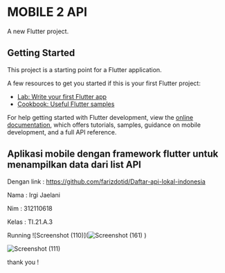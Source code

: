 # MOBILE 2 API 

A new Flutter project.

## Getting Started

This project is a starting point for a Flutter application.

A few resources to get you started if this is your first Flutter project:

- [Lab: Write your first Flutter app](https://docs.flutter.dev/get-started/codelab)
- [Cookbook: Useful Flutter samples](https://docs.flutter.dev/cookbook)

For help getting started with Flutter development, view the
[online documentation](https://docs.flutter.dev/), which offers tutorials,
samples, guidance on mobile development, and a full API reference.







## Aplikasi mobile dengan framework flutter untuk menampilkan data dari list API
Dengan link : https://github.com/farizdotid/Daftar-api-lokal-indonesia



Nama : Irgi Jaelani


Nim : 312110618


Kelas : TI.21.A.3



Running
![Screenshot (110)](![Screenshot (161)](https://github.com/irgizl/UasMobile2-FlutterApi/assets/116077048/684a94fa-424b-4926-a340-a3716092116e)
)


![Screenshot (111)](https://github.com/Freganovic/Aplikasi-mobile-API/assets/69451514/5db6c416-3159-4cbf-8ee7-ca8bf3cca7a2)





thank you !
